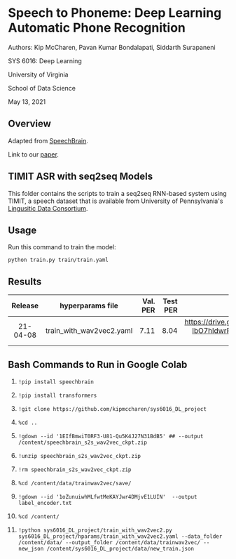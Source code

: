 # Speech to Phoneme: Deep Learning Automatic Phone Recognition

Authors: Kip McCharen, Pavan Kumar Bondalapati, Siddarth Surapaneni

SYS 6016: Deep Learning

University of Virginia

School of Data Science

May 13, 2021

## Overview

Adapted from [SpeechBrain](https://github.com/speechbrain/speechbrain/tree/develop/recipes/TIMIT/ASR/seq2seq).

Link to our [paper](./docs/paper.pdf).

## TIMIT ASR with seq2seq Models

This folder contains the scripts to train a seq2seq RNN-based system using TIMIT, a speech dataset that is available from University of Pennsylvania's [Lingusitic Data Consortium](https://catalog.ldc.upenn.edu/LDC93S1).

## Usage

Run this command to train the model:

`python train.py train/train.yaml`

## Results

| Release | hyperparams file | Val. PER | Test PER | Model link | GPUs |
|:-------------:|:---------------------------:| -----:| -----:| --------:| :-----------:|
| 21-04-08 | train_with_wav2vec2.yaml |  7.11 | 8.04 | https://drive.google.com/drive/folders/1-IbO7hldwrRh4rwz9xAYzKeeMe57YIiq?usp=sharing | 1xV100 32GB |

## Bash Commands to Run in Google Colab

1. `!pip install speechbrain`

2. `!pip install transformers`

3. `!git clone https://github.com/kipmccharen/sys6016_DL_project`

4. `%cd ..`

5. `!gdown --id '1EIfBmwiT0RF3-U81-Qu5K4J27N31BdB5' ## --output /content/speechbrain_s2s_wav2vec_ckpt.zip`

6. `!unzip speechbrain_s2s_wav2vec_ckpt.zip`

7. `!rm speechbrain_s2s_wav2vec_ckpt.zip`

8. `%cd /content/data/trainwav2vec/save/`

9. `!gdown --id '1oZunuiwhMLfwtMeKAYJwr4DMjvE1LUIN'  --output label_encoder.txt`

10. `%cd /content/`

11. `!python sys6016_DL_project/train_with_wav2vec2.py sys6016_DL_project/hparams/train_with_wav2vec2.yaml --data_folder /content/data/ --output_folder /content/data/trainwav2vec/ --new_json /content/sys6016_DL_project/data/new_train.json`
